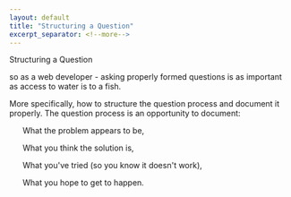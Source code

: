 ```yaml
---
layout: default
title: "Structuring a Question"
excerpt_separator: <!--more-->
---
```



<div class="card">
  <div class="card-block">
    Structuring a Question
  </div>
</div>


<!--more-->

<p class="blog-text">so as a web developer - asking properly formed questions is as important as access to water is to a fish.</p> 

<p class="blog-text">More specifically, how to structure the question process and document it properly. The question process is an opportunity to document:</p>

<div class="blog-ul">
<ul>What the problem appears to be, </ul>
<ul>What you think the solution is, </ul>
<ul>What you've tried (so you know it doesn't work), </ul>
<ul>What you hope to get to happen. </ul>
</div>



